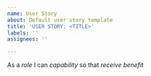 ```yaml
---
name: User Story
about: Default user story template
title: 'USER STORY: <TITLE>'
labels: ''
assignees: ''

---
```


As a *role* I can *capability* so that *receive benefit*
